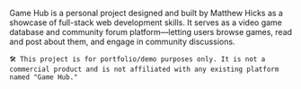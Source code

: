 Game Hub is a personal project designed and built by Matthew Hicks as a showcase of full-stack web development skills. It serves as a video game database and community forum platform—letting users browse games, read and post about them, and engage in community discussions.

    🛠️ This project is for portfolio/demo purposes only. It is not a commercial product and is not affiliated with any existing platform named "Game Hub."
